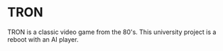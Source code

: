 # TRON
TRON is a classic video game from the 80's. This university project is a reboot with an AI player. 
